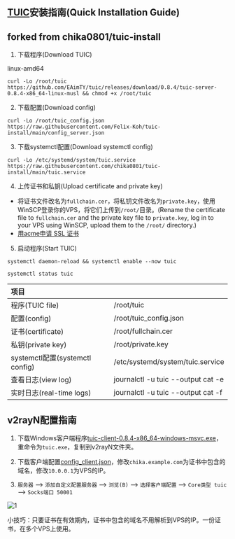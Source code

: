## [TUIC](https://github.com/EAimTY/tuic)安装指南(Quick Installation Guide)
## forked from chika0801/tuic-install

1. 下载程序(Download TUIC)

linux-amd64
```
curl -Lo /root/tuic https://github.com/EAimTY/tuic/releases/download/0.8.4/tuic-server-0.8.4-x86_64-linux-musl && chmod +x /root/tuic
```

2. 下载配置(Download config)

```
curl -Lo /root/tuic_config.json https://raw.githubusercontent.com/Felix-Koh/tuic-install/main/config_server.json
```

3. 下载systemctl配置(Download systemctl config)

```
curl -Lo /etc/systemd/system/tuic.service https://raw.githubusercontent.com/chika0801/tuic-install/main/tuic.service
```

4. 上传证书和私钥(Upload certificate and private key)

- 将证书文件改名为`fullchain.cer`，将私钥文件改名为`private.key`，使用WinSCP登录你的VPS，将它们上传到`/root/`目录。(Rename the certificate file to `fullchain.cer` and the private key file to `private.key`, log in to your VPS using WinSCP, upload them to the `/root/` directory.)
- [用acme申请 SSL 证书](https://github.com/chika0801/Xray-install#1%E7%94%A8acme%E7%94%B3%E8%AF%B7-ssl-%E8%AF%81%E4%B9%A6)

5. 启动程序(Start TUIC)

```
systemctl daemon-reload && systemctl enable --now tuic
```

```
systemctl status tuic
```

| 项目 | |
| :--- | :--- |
| 程序(TUIC file) | /root/tuic |
| 配置(config) | /root/tuic_config.json |
| 证书(certificate) | /root/fullchain.cer |
| 私钥(private key) | /root/private.key |
| systemctl配置(systemctl config) | /etc/systemd/system/tuic.service |
| 查看日志(view log) | journalctl -u tuic --output cat -e |
| 实时日志(real-time logs) | journalctl -u tuic --output cat -f |

## v2rayN配置指南

1. 下载Windows客户端程序[tuic-client-0.8.4-x86_64-windows-msvc.exe](https://github.com/EAimTY/tuic/releases/download/0.8.4/tuic-client-0.8.4-x86_64-windows-msvc.exe)，重命令为`tuic.exe`，复制到v2rayN文件夹。

2. 下载客户端配置[config_client.json](https://github.com/chika0801/tuic-install/blob/main/config_client.json)，修改`chika.example.com`为证书中包含的域名，修改`10.0.0.1`为VPS的IP。

3. `服务器` ——> `添加自定义配置服务器` ——> `浏览(B)` ——> `选择客户端配置` ——> `Core类型 tuic` ——> `Socks端口 50001`

![1](https://user-images.githubusercontent.com/88967758/195763590-f035f90f-f228-4022-b318-770791c63b92.jpg)

小技巧：只要证书在有效期内，证书中包含的域名不用解析到VPS的IP。一份证书，在多个VPS上使用。
